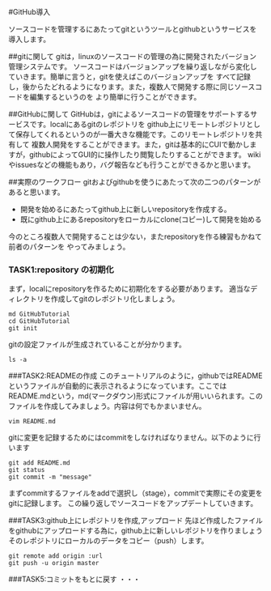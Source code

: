 #GitHub導入

ソースコードを管理するにあたってgitというツールとgithubというサービスを導入します。

##gitに関して
gitは，linuxのソースコードの管理の為に開発されたバージョン管理システムです。
ソースコードはバージョンアップを繰り返しながら変化していきます。簡単に言うと，gitを使えばこのバージョンアップを
すべて記録し，後からたどれるようになります。また，複数人で開発する際に同じソースコードを編集するというのを
より簡単に行うことができます。

##GitHubに関して
GitHubは，gitによるソースコードの管理をサポートするサービスです。localにあるgitのレポジトリを
github上にリモートレポジトリとして保存してくれるというのが一番大きな機能です。このリモートレポジトリを共有して
複数人開発をすることができます。また，gitは基本的にCUIで動かしますが，githubによってGUI的に操作したり閲覧したりすることができます。
wikiやissuesなどの機能もあり，バグ報告なども行うことができるかと思います。

##実際のワークフロー
gitおよびgithubを使うにあたって次の二つのパターンがあると思います。
* 開発を始めるにあたってgithub上に新しいrepositoryを作成する。
* 既にgithub上にあるrepositoryをローカルにclone(コピー)して開発を始める

今のところ複数人で開発することは少ない，またrepositoryを作る練習もかねて前者のパターンを
やってみましょう。

### TASK1:repository の初期化
まず，localにrepositoryを作るために初期化をする必要があります。
適当なディレクトリを作成してgitのレポジトリ化しましょう。
```
md GitHubTutorial
cd GitHubTutorial
git init
```
gitの設定ファイルが生成されていることが分かります。
```
ls -a
```

###TASK2:READMEの作成
このチュートリアルのように，githubではREADMEというファイルが自動的に表示されるようになっています。ここではREADME.mdという，md(マークダウン)形式にファイルが用いいられます。このファイルを作成してみましょう。内容は何でもかまいません。
```
vim README.md
```
gitに変更を記録するためにはcommitをしなければなりません。以下のように行います
```
git add README.md
git status
git commit -m "message"
```
まずcommitするファイルをaddで選択し（stage），commitで実際にその変更をgitに記録します。
この繰り返しでソースコードをアップデートしていきます。

###TASK3:github上にレポジトリを作成,アップロード
先ほど作成したファイルをgithubにアップロードする為に，github上に新しいレポジトリを作りましょう
そのレポジトリにローカルのデータをコピー（push）します。
```
git remote add origin :url
git push -u origin master
```

###TASK5:コミットをもとに戻す
・・・
